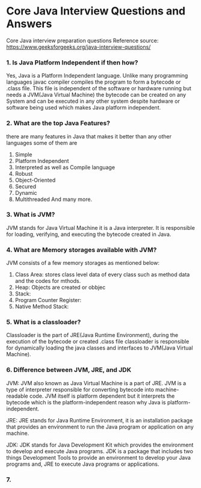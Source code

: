# Core Java Interview Questions and Answers
Core Java interview preparation questions
Reference source: https://www.geeksforgeeks.org/java-interview-questions/

### 1. Is Java Platform Independent if then how?
Yes, Java is a Platform Independent language. Unlike many programming languages javac compiler compiles the program to form a bytecode or .class file. This file is independent of the software or hardware running but needs a JVM(Java Virtual Machine) the bytecode can be created on any System and can be executed in any other system despite hardware or software being used which makes Java platform independent.
### 2. What are the top Java Features?
there are many features in Java that makes it better than any other languages some of them are
1. Simple
2. Platform Independent
3. Interpreted as well as Compile language
4. Robust
5. Object-Oriented
6. Secured
7. Dynamic
8. Multithreaded
And many more.
### 3. What is JVM?
JVM stands for Java Virtual Machine it is a Java interpreter. It is responsible for loading, verifying, and executing the bytecode created in Java.
### 4. What are Memory storages available with JVM?
JVM consists of a few memory storages as mentioned below:
1. Class Area: stores class level data of every class such as method data and the codes for mthods.
2. Heap: Objects are created or obbjec
3. Stack:
4. Program Counter Register:
5. Native Method Stack:
### 5. What is a classloader?
Classloader is the part of JRE(Java Runtime Environment), during the execution of the bytecode or created .class file classloader is responsible for dynamically loading the java classes and interfaces to JVM(Java Virtual Machine). 
### 6. Difference between JVM, JRE, and JDK
JVM: JVM also known as Java Virtual Machine is a part of JRE. JVM is a type of interpreter responsible for converting bytecode into machine-readable code. JVM itself is platform dependent but it interprets the bytecode which is the platform-independent reason why Java is platform-independent. 

JRE: JRE stands for Java Runtime Environment, it is an installation package that provides an environment to run the Java program or application on any machine.

JDK: JDK stands for Java Development Kit which provides the environment to develop and execute Java programs. JDK is a package that includes two things Development Tools to provide an environment to develop your Java programs and, JRE to execute Java programs or applications.
### 7. 

